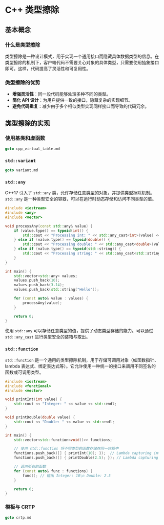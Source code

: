 # C++ 类型擦除

## 基本概念

### 什么是类型擦除

类型擦除是一种设计模式，用于实现一个通用接口而隐藏具体数据类型的信息。在类型擦除的机制下，客户端代码不需要关心对象的具体类型，只需要使用抽象接口即可。这样，代码提高了灵活性和可复用性。

### 类型擦除的优势

- **增强灵活性**：同一段代码能够处理多种不同的类型。
- **简化 API 设计**：为用户提供一致的接口，隐藏复杂的实现细节。
- **避免代码重复**：减少由于多个相似类型实现同样接口而导致的代码冗余。

## 类型擦除的实现

### 使用基类和虚函数

```cpp
goto cpp_virtual_table.md
```

### `std::variant`

```cpp
goto variant.md
```

### `std::any`

C++17 引入了 `std::any` 类，允许存储任意类型的对象，并提供类型擦除机制。`std::any` 是一种类型安全的容器，可以在运行时动态存储和访问不同类型的值。

```cpp
#include <iostream>
#include <any>
#include <vector>

void processAny(const std::any& value) {
    if (value.type() == typeid(int)) {
        std::cout << "Processing int: " << std::any_cast<int>(value) << std::endl;
    } else if (value.type() == typeid(double)) {
        std::cout << "Processing double: " << std::any_cast<double>(value) << std::endl;
    } else if (value.type() == typeid(std::string)) {
        std::cout << "Processing string: " << std::any_cast<std::string>(value) << std::endl;
    }
}

int main() {
    std::vector<std::any> values;
    values.push_back(10);
    values.push_back(3.14);
    values.push_back(std::string("Hello"));

    for (const auto& value : values) {
        processAny(value); 
    }

    return 0;
}
```

使用 `std::any` 可以存储任意类型的值，提供了动态类型存储的能力。可以通过 `std::any_cast` 进行类型安全的装箱与取出。

### `std::function`

`std::function` 是一个通用的类型擦除机制，用于存储可调用对象（如函数指针、lambda 表达式、绑定表达式等）。它允许使用一种统一的接口来调用不同签名的函数或可调用类型。

```cpp
#include <iostream>
#include <functional>
#include <vector>

void printInt(int value) {
    std::cout << "Integer: " << value << std::endl;
}

void printDouble(double value) {
    std::cout << "Double: " << value << std::endl;
}

int main() {
    std::vector<std::function<void()>> functions;

    // 使用 std::function 将不同类型的函数存储在同一容器中
    functions.push_back([] { printInt(10); });  // Lambda capturing int
    functions.push_back([] { printDouble(2.5); }); // Lambda capturing double

    // 调用所有的函数
    for (const auto& func : functions) {
        func(); // 输出 Integer: 10\n Double: 2.5
    }

    return 0;
}
```

### 模板与 CRTP

```cpp
goto crtp.md
```
